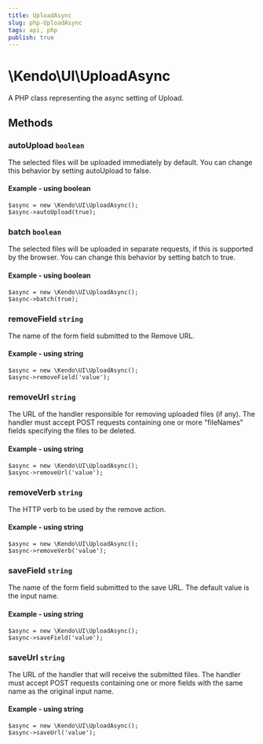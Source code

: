 ```yaml
---
title: UploadAsync
slug: php-UploadAsync
tags: api, php
publish: true
---
```


# \Kendo\UI\UploadAsync

A PHP class representing the async setting of Upload.


## Methods

### autoUpload `boolean`

The selected files will be uploaded immediately by default. You can change this behavior by setting
autoUpload to false.


#### Example - using boolean
    $async = new \Kendo\UI\UploadAsync();
    $async->autoUpload(true);

### batch `boolean`

The selected files will be uploaded in separate requests, if this is supported by the browser.
You can change this behavior by setting batch to true.


#### Example - using boolean
    $async = new \Kendo\UI\UploadAsync();
    $async->batch(true);

### removeField `string`

The name of the form field submitted to the Remove URL.


#### Example - using string
    $async = new \Kendo\UI\UploadAsync();
    $async->removeField('value');

### removeUrl `string`

The URL of the handler responsible for removing uploaded files (if any). The handler must accept POST
requests containing one or more "fileNames" fields specifying the files to be deleted.


#### Example - using string
    $async = new \Kendo\UI\UploadAsync();
    $async->removeUrl('value');

### removeVerb `string`

The HTTP verb to be used by the remove action.


#### Example - using string
    $async = new \Kendo\UI\UploadAsync();
    $async->removeVerb('value');

### saveField `string`

The name of the form field submitted to the save URL. The default value is the input name.


#### Example - using string
    $async = new \Kendo\UI\UploadAsync();
    $async->saveField('value');

### saveUrl `string`

The URL of the handler that will receive the submitted files. The handler must accept POST requests
containing one or more fields with the same name as the original input name.


#### Example - using string
    $async = new \Kendo\UI\UploadAsync();
    $async->saveUrl('value');

